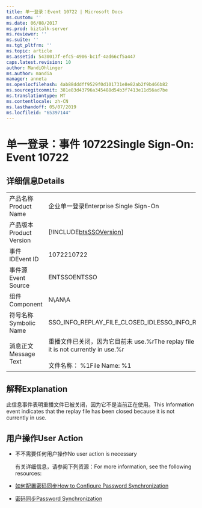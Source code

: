 ```yaml
---
title: 单一登录：Event 10722 | Microsoft Docs
ms.custom: ''
ms.date: 06/08/2017
ms.prod: biztalk-server
ms.reviewer: ''
ms.suite: ''
ms.tgt_pltfrm: ''
ms.topic: article
ms.assetid: 5430017f-efc5-4906-bc1f-4ad66cf5a447
caps.latest.revision: 10
author: MandiOhlinger
ms.author: mandia
manager: anneta
ms.openlocfilehash: 4ab88dddff9529f0d101731e8e82ab2f9b466b82
ms.sourcegitcommit: 381e83d43796a345488d54b3f7413e11d56ad7be
ms.translationtype: MT
ms.contentlocale: zh-CN
ms.lasthandoff: 05/07/2019
ms.locfileid: "65397144"
---
```

# <a name="single-sign-on-event-10722"></a><span data-ttu-id="79d59-102">单一登录：事件 10722</span><span class="sxs-lookup"><span data-stu-id="79d59-102">Single Sign-On: Event 10722</span></span>
## <a name="details"></a><span data-ttu-id="79d59-103">详细信息</span><span class="sxs-lookup"><span data-stu-id="79d59-103">Details</span></span>  

|                 |                                                                                                 |
|-----------------|-------------------------------------------------------------------------------------------------|
|  <span data-ttu-id="79d59-104">产品名称</span><span class="sxs-lookup"><span data-stu-id="79d59-104">Product Name</span></span>   |                                    <span data-ttu-id="79d59-105">企业单一登录</span><span class="sxs-lookup"><span data-stu-id="79d59-105">Enterprise Single Sign-On</span></span>                                    |
| <span data-ttu-id="79d59-106">产品版本</span><span class="sxs-lookup"><span data-stu-id="79d59-106">Product Version</span></span> |                   [!INCLUDE[btsSSOVersion](../includes/btsssoversion-md.md)]                    |
|    <span data-ttu-id="79d59-107">事件 ID</span><span class="sxs-lookup"><span data-stu-id="79d59-107">Event ID</span></span>     |                                              <span data-ttu-id="79d59-108">10722</span><span class="sxs-lookup"><span data-stu-id="79d59-108">10722</span></span>                                              |
|  <span data-ttu-id="79d59-109">事件源</span><span class="sxs-lookup"><span data-stu-id="79d59-109">Event Source</span></span>   |                                             <span data-ttu-id="79d59-110">ENTSSO</span><span class="sxs-lookup"><span data-stu-id="79d59-110">ENTSSO</span></span>                                              |
|    <span data-ttu-id="79d59-111">组件</span><span class="sxs-lookup"><span data-stu-id="79d59-111">Component</span></span>    |                                               <span data-ttu-id="79d59-112">N\A</span><span class="sxs-lookup"><span data-stu-id="79d59-112">N\A</span></span>                                               |
|  <span data-ttu-id="79d59-113">符号名称</span><span class="sxs-lookup"><span data-stu-id="79d59-113">Symbolic Name</span></span>  |                                <span data-ttu-id="79d59-114">SSO_INFO_REPLAY_FILE_CLOSED_IDLE</span><span class="sxs-lookup"><span data-stu-id="79d59-114">SSO_INFO_REPLAY_FILE_CLOSED_IDLE</span></span>                                 |
|  <span data-ttu-id="79d59-115">消息正文</span><span class="sxs-lookup"><span data-stu-id="79d59-115">Message Text</span></span>   | <span data-ttu-id="79d59-116">重播文件已关闭，因为它目前未 use.%r</span><span class="sxs-lookup"><span data-stu-id="79d59-116">The replay file has been closed because it is not currently in use.%r</span></span><br /><br /> <span data-ttu-id="79d59-117">文件名称： %1</span><span class="sxs-lookup"><span data-stu-id="79d59-117">File Name: %1</span></span> |

## <a name="explanation"></a><span data-ttu-id="79d59-118">解释</span><span class="sxs-lookup"><span data-stu-id="79d59-118">Explanation</span></span>  
 <span data-ttu-id="79d59-119">此信息事件表明重播文件已被关闭，因为它不是当前正在使用。</span><span class="sxs-lookup"><span data-stu-id="79d59-119">This Information event indicates that the replay file has been closed because it is not currently in use.</span></span>  

## <a name="user-action"></a><span data-ttu-id="79d59-120">用户操作</span><span class="sxs-lookup"><span data-stu-id="79d59-120">User Action</span></span>  

- <span data-ttu-id="79d59-121">不不需要任何用户操作</span><span class="sxs-lookup"><span data-stu-id="79d59-121">No user action is necessary</span></span>  

  <span data-ttu-id="79d59-122">有关详细信息，请参阅下列资源：</span><span class="sxs-lookup"><span data-stu-id="79d59-122">For more information, see the following resources:</span></span>  

- [<span data-ttu-id="79d59-123">如何配置密码同步</span><span class="sxs-lookup"><span data-stu-id="79d59-123">How to Configure Password Synchronization</span></span>](../core/how-to-configure-password-synchronization.md)  

- [<span data-ttu-id="79d59-124">密码同步</span><span class="sxs-lookup"><span data-stu-id="79d59-124">Password Synchronization</span></span>](../core/password-synchronization2.md)

